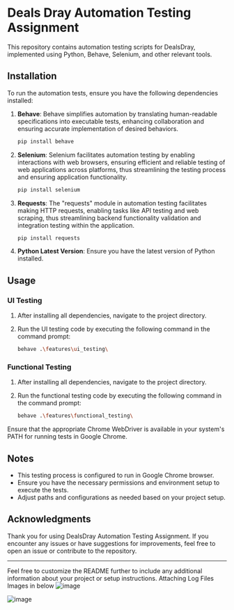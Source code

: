 

# Deals Dray Automation Testing Assignment

This repository contains automation testing scripts for DealsDray, implemented using Python, Behave, Selenium, and other relevant tools.

## Installation

To run the automation tests, ensure you have the following dependencies installed:

1. **Behave**: Behave simplifies automation by translating human-readable specifications into executable tests, enhancing collaboration and ensuring accurate implementation of desired behaviors.
   
   ```bash
   pip install behave
   ```

2. **Selenium**: Selenium facilitates automation testing by enabling interactions with web browsers, ensuring efficient and reliable testing of web applications across platforms, thus streamlining the testing process and ensuring application functionality.
   
   ```bash
   pip install selenium
   ```

3. **Requests**: The "requests" module in automation testing facilitates making HTTP requests, enabling tasks like API testing and web scraping, thus streamlining backend functionality validation and integration testing within the application.
   
   ```bash
   pip install requests
   ```

4. **Python Latest Version**: Ensure you have the latest version of Python installed.

## Usage

### UI Testing

1. After installing all dependencies, navigate to the project directory.
2. Run the UI testing code by executing the following command in the command prompt:

   ```bash
   behave .\features\ui_testing\
   ```

### Functional Testing

1. After installing all dependencies, navigate to the project directory.
2. Run the functional testing code by executing the following command in the command prompt:

   ```bash
   behave .\features\functional_testing\
   ```

Ensure that the appropriate Chrome WebDriver is available in your system's PATH for running tests in Google Chrome.

## Notes

- This testing process is configured to run in Google Chrome browser.
- Ensure you have the necessary permissions and environment setup to execute the tests.
- Adjust paths and configurations as needed based on your project setup.

## Acknowledgments

Thank you for using DealsDray Automation Testing Assignment. If you encounter any issues or have suggestions for improvements, feel free to open an issue or contribute to the repository.

---

Feel free to customize the README further to include any additional information about your project or setup instructions.
Attaching Log Files Images in below
![image](https://github.com/raheshcs/DealsDray/assets/139362471/7894f317-6695-42a6-b9fd-f016646ad389)

![image](https://github.com/raheshcs/Dray/assets/139362471/425fa8e5-ad0b-4870-8216-dacfb4981c3c)

